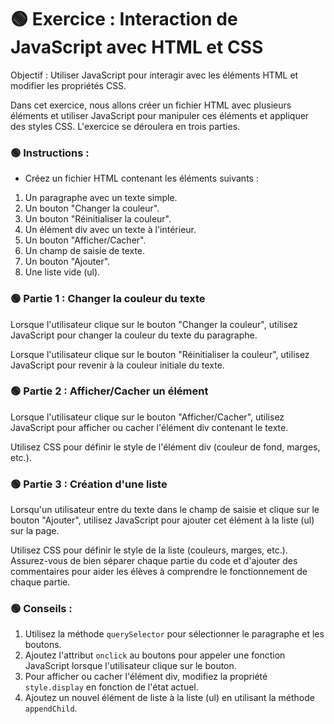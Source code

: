 # 🟢 Exercice : Interaction de JavaScript avec HTML et CSS
Objectif : Utiliser JavaScript pour interagir avec les éléments HTML et modifier les propriétés CSS.

Dans cet exercice, nous allons créer un fichier HTML avec plusieurs éléments et utiliser JavaScript pour manipuler ces éléments et appliquer des styles CSS. L'exercice se déroulera en trois parties.

### 🟢 Instructions :

- Créez un fichier HTML contenant les éléments suivants :
1. Un paragraphe avec un texte simple.
2. Un bouton "Changer la couleur".
3. Un bouton "Réinitialiser la couleur".
4. Un élément div avec un texte à l'intérieur.
5. Un bouton "Afficher/Cacher".
6. Un champ de saisie de texte.
7. Un bouton "Ajouter".
8. Une liste vide (ul).

### 🟢 Partie 1 : Changer la couleur du texte
Lorsque l'utilisateur clique sur le bouton "Changer la couleur", utilisez JavaScript pour changer la couleur du texte du paragraphe.

Lorsque l'utilisateur clique sur le bouton "Réinitialiser la couleur", utilisez JavaScript pour revenir à la couleur initiale du texte.

### 🟢 Partie 2 : Afficher/Cacher un élément
Lorsque l'utilisateur clique sur le bouton "Afficher/Cacher", utilisez JavaScript pour afficher ou cacher l'élément div contenant le texte.

Utilisez CSS pour définir le style de l'élément div (couleur de fond, marges, etc.).

### 🟢 Partie 3 : Création d'une liste
Lorsqu'un utilisateur entre du texte dans le champ de saisie et clique sur le bouton "Ajouter", utilisez JavaScript pour ajouter cet élément à la liste (ul) sur la page.

Utilisez CSS pour définir le style de la liste (couleurs, marges, etc.).
Assurez-vous de bien séparer chaque partie du code et d'ajouter des commentaires pour aider les élèves à comprendre le fonctionnement de chaque partie.

### 🟢 Conseils :
1. Utilisez la méthode `querySelector` pour sélectionner le paragraphe et les boutons.
2. Ajoutez l'attribut `onclick` au boutons pour appeler une fonction JavaScript lorsque l'utilisateur clique sur le bouton.
3. Pour afficher ou cacher l'élément div, modifiez la propriété `style.display` en fonction de l'état actuel.
4. Ajoutez un nouvel élément de liste à la liste (ul) en utilisant la méthode `appendChild`.


